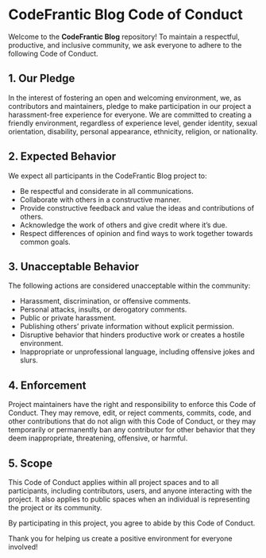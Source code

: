 # CodeFrantic Blog Code of Conduct

Welcome to the **CodeFrantic Blog** repository! To maintain a respectful, productive, and inclusive community, we ask everyone to adhere to the following Code of Conduct.

## 1. Our Pledge

In the interest of fostering an open and welcoming environment, we, as contributors and maintainers, pledge to make participation in our project a harassment-free experience for everyone. We are committed to creating a friendly environment, regardless of experience level, gender identity, sexual orientation, disability, personal appearance, ethnicity, religion, or nationality.

## 2. Expected Behavior

We expect all participants in the CodeFrantic Blog project to:

- Be respectful and considerate in all communications.
- Collaborate with others in a constructive manner.
- Provide constructive feedback and value the ideas and contributions of others.
- Acknowledge the work of others and give credit where it’s due.
- Respect differences of opinion and find ways to work together towards common goals.

## 3. Unacceptable Behavior

The following actions are considered unacceptable within the community:

- Harassment, discrimination, or offensive comments.
- Personal attacks, insults, or derogatory comments.
- Public or private harassment.
- Publishing others’ private information without explicit permission.
- Disruptive behavior that hinders productive work or creates a hostile environment.
- Inappropriate or unprofessional language, including offensive jokes and slurs.

## 4. Enforcement

Project maintainers have the right and responsibility to enforce this Code of Conduct. They may remove, edit, or reject comments, commits, code, and other contributions that do not align with this Code of Conduct, or they may temporarily or permanently ban any contributor for other behavior that they deem inappropriate, threatening, offensive, or harmful.

## 5. Scope

This Code of Conduct applies within all project spaces and to all participants, including contributors, users, and anyone interacting with the project. It also applies to public spaces when an individual is representing the project or its community.

By participating in this project, you agree to abide by this Code of Conduct.

Thank you for helping us create a positive environment for everyone involved!
